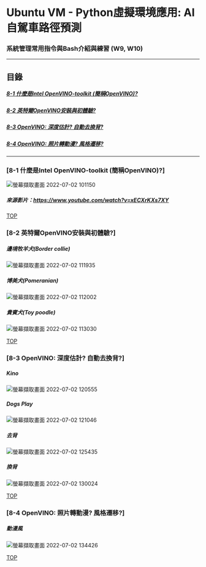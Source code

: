 # Ubuntu VM - Python虛擬環境應用: AI自駕車路徑預測
### 系統管理常用指令與Bash介紹與練習 (W9, W10)
<a name="000"/>

---
## 目錄
##### [8-1 什麼是Intel OpenVINO-toolkit (簡稱OpenVINO)?](#001)
##### [8-2 英特爾OpenVINO安裝與初體驗?](#002)
##### [8-3 OpenVINO: 深度估計? 自動去換背?](#003)
##### [8-4 OpenVINO: 照片轉動漫? 風格遷移?](#004)
---

<a name="001"/>

### [8-1 什麼是Intel OpenVINO-toolkit (簡稱OpenVINO)?]
![螢幕擷取畫面 2022-07-02 101150](https://user-images.githubusercontent.com/89327055/176982950-6decd99e-4eca-412f-9974-2068d301fa03.png)

##### 來源影片：https://www.youtube.com/watch?v=xECXrKXs7XY




[TOP](#000)

<a name="002"/>

### [8-2 英特爾OpenVINO安裝與初體驗?]
##### 邊境牧羊犬(Border collie)
![螢幕擷取畫面 2022-07-02 111935](https://user-images.githubusercontent.com/89327055/176984838-9c89380e-a65a-49d9-8f4e-82146c743d61.png)
##### 博美犬(Pomeranian)
![螢幕擷取畫面 2022-07-02 112002](https://user-images.githubusercontent.com/89327055/176984840-847e4a07-efa5-40a8-81f1-d08e67feed64.png)
##### 貴賓犬(Toy poodle)
![螢幕擷取畫面 2022-07-02 113030](https://user-images.githubusercontent.com/89327055/176985081-2418f7bb-6f46-40cb-b391-d29429a58335.png)





[TOP](#000)

<a name="003"/>

### [8-3 OpenVINO: 深度估計? 自動去換背?]

##### Kino
![螢幕擷取畫面 2022-07-02 120555](https://user-images.githubusercontent.com/89327055/176985910-bae9ffe8-0775-4703-8c4a-c52ead9c3c88.png)
##### Dogs Play
![螢幕擷取畫面 2022-07-02 121046](https://user-images.githubusercontent.com/89327055/176986507-5f508bc8-6009-4428-bfd8-021eec6b5bef.png)

##### 去背
![螢幕擷取畫面 2022-07-02 125435](https://user-images.githubusercontent.com/89327055/176987235-a4ce4ce9-e2ad-4657-8a7d-1e0760de4d16.png)

##### 換背
![螢幕擷取畫面 2022-07-02 130024](https://user-images.githubusercontent.com/89327055/176987239-e762188d-b43d-4a11-90c5-b35bd31d6fc6.png)


[TOP](#000)

<a name="004"/>

### [8-4 OpenVINO: 照片轉動漫? 風格遷移?]

##### 動漫風
![螢幕擷取畫面 2022-07-02 134426](https://user-images.githubusercontent.com/89327055/176988282-b494825c-862a-4967-8018-fffedf1de258.png)





[TOP](#000)
